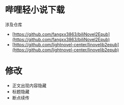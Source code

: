 # 哔哩轻小说下载

涉及仓库

- [https://github.com/fangxx3863/biliNovel2Epub](https://github.com/fangxx3863/biliNovel2Epub)
- [https://github.com/lightnovel-center/linovelib2epub](https://github.com/lightnovel-center/linovelib2epub)

# 修改

- 正文出现内容隐藏
- 标题隐藏
- 断点续传

